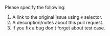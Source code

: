 Please specify the following:

1. A link to the original issue using `#` selector.
2. A description/notes about this pull request.
3. If you fix a bug don't forget about test case.
